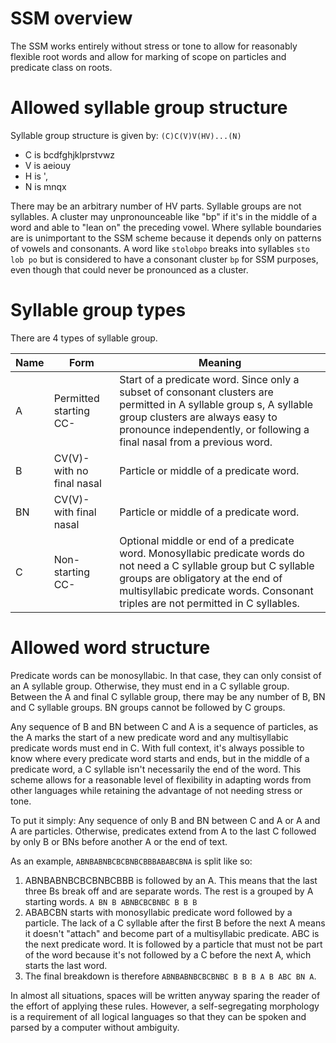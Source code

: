 # SSM overview
The SSM works entirely without stress or tone to allow for reasonably flexible root words and allow for marking of scope on particles and predicate class on roots.
# Allowed syllable group structure
Syllable group structure is given by:
`(C)C(V)V(HV)...(N)`
* C is bcdfghjklprstvwz
* V is aeiouy
* H is ',
* N is mnqx

There may be an arbitrary number of HV parts. Syllable groups are not syllables. A cluster may unpronounceable like "bp" if it's in the middle of a word and able to "lean on" the preceding vowel. Where syllable boundaries are is unimportant to the SSM scheme because it depends only on patterns of vowels and consonants. A word like `stolobpo` breaks into syllables `sto lob po` but is considered to have a consonant cluster `bp` for SSM purposes, even though that could never be pronounced as a cluster.
# Syllable group types
There are 4 types of syllable group.

| Name | Form                       | Meaning                                                                                                                                                                                                                           |
| ---- | -------------------------- | --------------------------------------------------------------------------------------------------------------------------------------------------------------------------------------------------------------------------------- |
| A    | Permitted starting CC-  | Start of a predicate word. Since only a subset of consonant clusters are permitted in A syllable group s, A syllable group clusters are always easy to pronounce independently, or following a final nasal from a previous word.              |
| B    | CV(V)- with no final nasal | Particle or middle of a predicate word.                                                                                                                                                                                           |
| BN   | CV(V)- with final nasal    | Particle or middle of a predicate word.                                                                                                                                                                                           |
| C    | Non-starting CC-           | Optional middle or end of a predicate word. Monosyllabic predicate words do not need a C syllable group but C syllable groups are obligatory at the end of multisyllabic predicate words. Consonant triples are not permitted in C syllables. |

# Allowed word structure
Predicate words can be monosyllabic. In that case, they can only consist of an A syllable group. Otherwise, they must end in a C syllable group. Between the A and final C syllable group, there may be any number of B, BN and C syllable groups. BN groups cannot be followed by C groups.

Any sequence of B and BN between C and A is a sequence of particles, as the A marks the start of a new predicate word and any multisyllabic predicate words must end in C. With full context, it's always possible to know where every predicate word starts and ends, but in the middle of a predicate word, a C syllable isn't necessarily the end of the word. This scheme allows for a reasonable level of flexibility in adapting words from other languages while retaining the advantage of not needing stress or tone.

To put it simply: Any sequence of only B and BN between C and A or A and A are particles. Otherwise, predicates extend from A to the last C followed by only B or BNs before another A or the end of text.

As an example, `ABNBABNBCBCBNBCBBBABABCBNA` is split like so:
1. ABNBABNBCBCBNBCBBB is followed by an A. This means that the last three Bs break off and are separate words. The rest is a grouped by A starting words. `A BN B ABNBCBCBNBC B B B`
2. ABABCBN starts with monosyllabic predicate word followed by a particle. The lack of a C syllable after the first B before the next A means it doesn't "attach" and become part of a multisyllabic predicate. ABC is the next predicate word. It is followed by a particle that must not be part of the word because it's not followed by a C before the next A, which starts the last word.
3. The final breakdown is therefore `ABNBABNBCBCBNBC B B B A B ABC BN A`.

In almost all situations, spaces will be written anyway sparing the reader of the effort of applying these rules. However, a self-segregating morphology is a requirement of all logical languages so that they can be spoken and parsed by a computer without ambiguity.